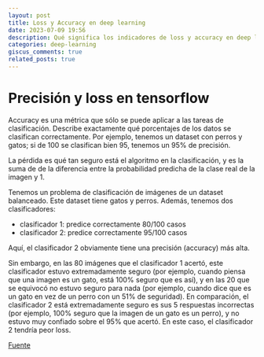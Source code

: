 ```yaml
---
layout: post
title: Loss y Accuracy en deep learning
date: 2023-07-09 19:56
description: Qué significa los indicadores de loss y accuracy en deep learning.
categories: deep-learning
giscus_comments: true
related_posts: true
---
```


# Precisión y loss en tensorflow
Accuracy es una métrica que sólo se puede aplicar a las tareas de clasificación. Describe exactamente qué porcentajes de los datos se clasifican correctamente. Por ejemplo, tenemos un dataset con perros y gatos; si de 100 se clasifican bien 95, tenemos un 95% de precisión.

La pérdida es qué tan seguro está el algoritmo en la clasificación, y es la suma de de la diferencia entre la probabilidad predicha de la clase real de la imagen y 1.

Tenemos un problema de clasificación de imágenes de un dataset balanceado. Este dataset tiene gatos y
perros. Además, tenemos dos clasificadores:
- clasificador 1: predice correctamente 80/100 casos
- clasificador 2: predice correctamente 95/100 casos

Aquí, el clasificador 2 obviamente tiene una precisión (accuracy) más alta.

Sin embargo, en las 80 imágenes que el clasificador 1 acertó, este clasificador estuvo extremadamente 
seguro (por ejemplo, cuando piensa que una imagen es un gato, está 100% seguro que es así), y en las 
20 que se equivocó no estuvo seguro para nada (por ejemplo, cuando dice que es un gato en vez de un 
perro con un 51% de seguridad). En comparación, el clasificador 2 está extremadamente seguro es sus 
5 respuestas incorrectas (por ejemplo, 100% seguro que la imagen de un gato es un perro), y no estuvo 
muy confiado sobre el 95% que acertó. En este caso, el clasificador 2 tendría peor loss.

[Fuente](https://datascience.stackexchange.com/questions/42599/what-is-the-relationship-between-the-accuracy-and-the-loss-in-deep-learning)